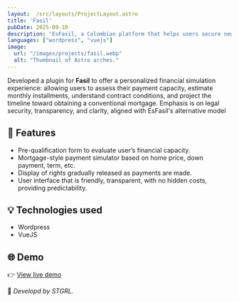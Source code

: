 ```yaml
---
layout:  /src/layouts/ProjectLayout.astro
title: 'Fasil'
pubDate: 2025-09-10
description: 'EsFasil, a Colombian platform that helps users secure new homes by enabling customized purchase simulations. Especially useful for those who’ve already paid an initial down payment but face obstacles obtaining traditional mortgage loans.'
languages: ["wordpress", "vuejs"]
image:
  url: "/images/projects/fasil.webp"
  alt: "Thumbnail of Astro arches."
--- 
```


Developed a plugin for **Fasil** to offer a personalized financial simulation experience: allowing users to assess their payment capacity, estimate monthly installments, understand contract conditions, and project the timeline toward obtaining a conventional mortgage. Emphasis is on legal security, transparency, and clarity, aligned with EsFasil's alternative model


## 🧩 Features

- Pre-qualification form to evaluate user’s financial capacity.
- Mortgage-style payment simulator based on home price, down payment, term, etc.
- Display of rights gradually released as payments are made.
- User interface that is friendly, transparent, with no hidden costs, providing predictability.

## 💡 Technologies used

- Wordpress
- VueJS


## 🌐 Demo

👉 [View live demo](https://esfasil.com/) 




🚀 *Developd by STGRL.*
